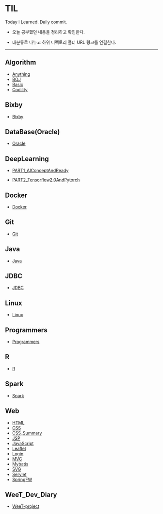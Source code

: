 # TIL
Today I Learned. Daily commit.

- 오늘 공부했던 내용을 정리하고 확인한다.

- 대분류로 나누고 하위 디렉토리 폴더 URL 링크를 연결한다.

-----

## Algorithm

- [Anything](https://github.com/SeongjinOliver/TIL/tree/master/Algorithm/Anything)
- [BOJ](https://github.com/SeongjinOliver/TIL/tree/master/Algorithm/BOJ)
- [Basic](https://github.com/SeongjinOliver/TIL/tree/master/Algorithm/Basic)
- [Codility](https://github.com/SeongjinOliver/TIL/tree/master/Algorithm/Codility)

## Bixby

- [Bixby](https://github.com/SeongjinOliver/TIL/tree/master/Bixby)

## DataBase(Oracle)

- [Oracle](https://github.com/SeongjinOliver/TIL/tree/master/DataBase(Oracle))

## DeepLearning

- [PART1_AIConceptAndReady](https://github.com/SeongjinOliver/TIL/tree/master/DeepLearning/PART1_AIConceptAndReady)

- [PART2_Tensorflow2.0AndPytorch](https://github.com/SeongjinOliver/TIL/tree/master/DeepLearning/PART2_Tensorflow2.0AndPytorch)

## Docker

- [Docker](https://github.com/SeongjinOliver/TIL/tree/master/Docker)

## Git

- [Git](https://github.com/SeongjinOliver/TIL/tree/master/Git)

## Java

- [Java](https://github.com/SeongjinOliver/TIL/tree/master/JAVA)

## JDBC

- [JDBC](https://github.com/SeongjinOliver/TIL/tree/master/JDBC)

## Linux

- [Linux](https://github.com/SeongjinOliver/TIL/tree/master/Linux)

## Programmers

- [Programmers](https://github.com/SeongjinOliver/TIL/tree/master/Programmers)

## R

- [R](https://github.com/SeongjinOliver/TIL/tree/master/R)

## Spark

- [Spark](https://github.com/SeongjinOliver/TIL/tree/master/Spark)

## Web

- [HTML](https://github.com/SeongjinOliver/TIL/tree/master/Web/HTML_CSS/HTMLCSS_Study)
- [CSS](https://github.com/SeongjinOliver/TIL/tree/master/Web/HTML_CSS/HTMLCSS_Study)
- [CSS_Summary](https://github.com/SeongjinOliver/TIL/tree/master/Web/HTML_CSS/CSS_Summary)
- [JSP](https://github.com/SeongjinOliver/TIL/tree/master/Web/JSP)
- [JavaScript](https://github.com/SeongjinOliver/TIL/tree/master/Web/JavaScript)
- [Leaflet](https://github.com/SeongjinOliver/TIL/tree/master/Web/Leaflet)
- [Login](https://github.com/SeongjinOliver/TIL/tree/master/Web/Login)
- [MVC](https://github.com/SeongjinOliver/TIL/tree/master/Web/MVC)
- [Mybatis](https://github.com/SeongjinOliver/TIL/tree/master/Web/Mybatis)
- [SVG](https://github.com/SeongjinOliver/TIL/tree/master/Web/SVG)
- [Servlet](https://github.com/SeongjinOliver/TIL/tree/master/Web/Servlet)
- [SpringFW](https://github.com/SeongjinOliver/TIL/tree/master/Web/SpringFW)

## WeeT_Dev_Diary

- [WeeT-project](https://github.com/SeongjinOliver/TIL/tree/master/wee-T_ProjectDevelopmentDairy)